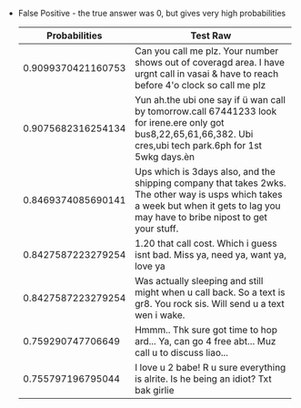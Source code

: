* False Positive - the true answer was 0, but gives very high probabilities

  | Probabilities | Test Raw |
  |-|-|
  |      0.9099370421160753      | Can you call me plz. Your number shows out of coveragd area. I have urgnt call in vasai &amp; have to reach before 4'o clock so call me plz|
  |      0.9075682316254134      | Yun ah.the ubi one say if ü wan call by tomorrow.call 67441233 look for irene.ere only got bus8,22,65,61,66,382. Ubi cres,ubi tech park.6ph for 1st 5wkg days.èn|
  |      0.8469374085690141      | Ups which is 3days also, and the shipping company that takes 2wks. The other way is usps which takes a week but when it gets to lag you may have to bribe nipost to get your stuff.|
  |      0.8427587223279254      | 1.20 that call cost. Which i guess isnt bad. Miss ya, need ya, want ya, love ya|
  |      0.8427587223279254      | Was actually sleeping and still might when u call back. So a text is gr8. You rock sis. Will send u a text wen i wake.|
  |      0.759290747706649       | Hmmm.. Thk sure got time to hop ard... Ya, can go 4 free abt... Muz call u to discuss liao...|
  |      0.755797196795044       | I love u 2 babe! R u sure everything is alrite. Is he being an idiot? Txt bak girlie|